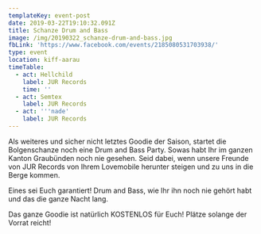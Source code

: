 ```yaml
---
templateKey: event-post
date: 2019-03-22T19:10:32.091Z
title: Schanze Drum and Bass
image: /img/20190322_schanze-drum-and-bass.jpg
fbLink: 'https://www.facebook.com/events/2185080531703938/'
type: event
location: kiff-aarau
timeTable:
  - act: Hellchild
    label: JUR Records
    time: ''
  - act: Semtex
    label: JUR Records
  - act: '''nade'
    label: JUR Records
---
```

Als weiteres und sicher nicht letztes Goodie der Saison, startet die Bolgenschanze noch eine Drum and Bass Party. Sowas habt Ihr im ganzen Kanton Graubünden noch nie gesehen. Seid dabei, wenn unsere Freunde von JUR Records von Ihrem Lovemobile herunter steigen und zu uns in die Berge kommen.

Eines sei Euch garantiert! Drum and Bass, wie Ihr ihn noch nie gehört habt und das die ganze Nacht lang.

Das ganze Goodie ist natürlich KOSTENLOS für Euch! Plätze solange der Vorrat reicht!
